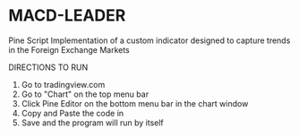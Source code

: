 # MACD-LEADER
Pine Script Implementation of a custom indicator designed to capture trends in the Foreign Exchange Markets

DIRECTIONS TO RUN
1. Go to tradingview.com
2. Go to "Chart" on the top menu bar
3. Click Pine Editor on the bottom menu bar in the chart window
4. Copy and Paste the code in
5. Save and the program will run by itself
